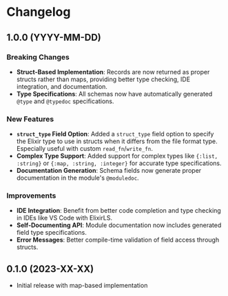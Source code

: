 # Changelog

## 1.0.0 (YYYY-MM-DD)

### Breaking Changes

- **Struct-Based Implementation**: Records are now returned as proper structs rather than maps, providing better type checking, IDE integration, and documentation.
- **Type Specifications**: All schemas now have automatically generated `@type` and `@typedoc` specifications.

### New Features

- **`struct_type` Field Option**: Added a `struct_type` field option to specify the Elixir type to use in structs when it differs from the file format type. Especially useful with custom `read_fn`/`write_fn`.
- **Complex Type Support**: Added support for complex types like `{:list, :string}` or `{:map, :string, :integer}` for accurate type specifications.
- **Documentation Generation**: Schema fields now generate proper documentation in the module's `@moduledoc`.

### Improvements

- **IDE Integration**: Benefit from better code completion and type checking in IDEs like VS Code with ElixirLS.
- **Self-Documenting API**: Module documentation now includes generated field type specifications.
- **Error Messages**: Better compile-time validation of field access through structs.

## 0.1.0 (2023-XX-XX)

- Initial release with map-based implementation
